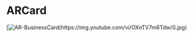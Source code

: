 # ARCard

[![AR-BusinessCard(https://img.youtube.com/vi/OXnTV7m6Tdw/0.jpg)](https://www.youtube.com/watch?v=OXnTV7m6Tdw)
